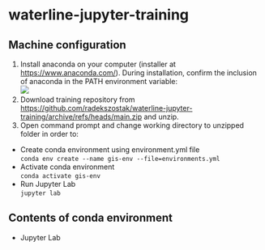 # waterline-jupyter-training

## Machine configuration
1. Install anaconda on your computer (installer at https://www.anaconda.com/). During installation, confirm the inclusion of anaconda in the PATH environment variable:\
![](https://i.stack.imgur.com/x30M7.png)
2. Download training repository from https://github.com/radekszostak/waterline-jupyter-training/archive/refs/heads/main.zip and unzip.
3. Open command prompt and change working directory to unzipped folder in order to:
* Create conda environment using environment.yml file\
`conda env create --name gis-env --file=environments.yml`
* Activate conda environment\
`conda activate gis-env`
* Run Jupyter Lab\
`jupyter lab`

## Contents of conda environment 
* Jupyter Lab
